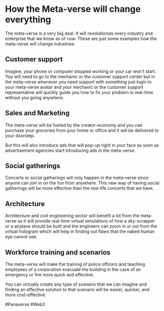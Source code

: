# How the Meta-verse will change everything
The meta-verse is a very big deal. It will revolutionize every industry and enterprise that we know as of now. These are just some examples how the meta-verse will change industries:

## Customer support
Imagine, your phone or computer stopped working or your car won't start. You will need to go to the mechanic or the customer support center but in the meta-verse whenever you need support with something just login to your meta-verse avatar and your mechanic or the customer support representative will quickly guide you how to fix your problem in real-time without you going anywhere.

## Sales and Marketing
The meta-verse will be fueled by the creator-economy and you can purchase your groceries from your home or office and it will be delivered to your doorstep.

But this will also introduce ads that will pop-up right in your face as soon as advertisement agencies start introducing ads in the meta-verse.

## Social gatherings
Concerts or social gatherings will only happen in the meta-verse since anyone can join in on the fun from anywhere. This new way of having social gatherings will be more effective than the real-life concerts that we have.

## Architecture
Architecture and civil engineering sector will benefit a lot from the meta-verse as it will provide real-time virtual simulations of how a sky-scrapper or a airplane should be built and the engineers can zoom in or out from the virtual hologram which will help in finding out flaws that the naked human eye cannot see.

## Workforce training and scenarios
The meta-verse will make the training of police officers and teaching employees of a corporation evacuate the building in the case of an emergency or fire more quick and effective.

You can virtually create any type of scenario that we can imagine and finding an effective solution to that scenario will be easier, quicker, and more cost-effective.

#Panaverse #Web3
